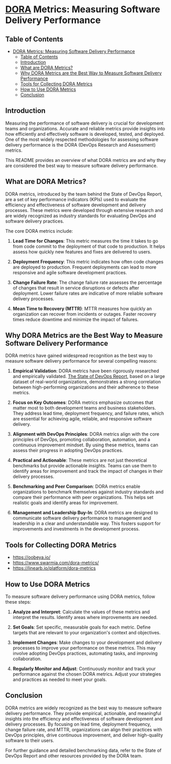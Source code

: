 # [DORA](https://dora.dev/research/) Metrics: Measuring Software Delivery Performance

## Table of Contents

- [DORA Metrics: Measuring Software Delivery Performance](#dora-metrics-measuring-software-delivery-performance)
  - [Table of Contents](#table-of-contents)
  - [Introduction](#introduction)
  - [What are DORA Metrics?](#what-are-dora-metrics)
  - [Why DORA Metrics are the Best Way to Measure Software Delivery Performance](#why-dora-metrics-are-the-best-way-to-measure-software-delivery-performance)
  - [Tools for Collecting DORA Metrics](#tools-for-collecting-dora-metrics)
  - [How to Use DORA Metrics](#how-to-use-dora-metrics)
  - [Conclusion](#conclusion)

## Introduction

Measuring the performance of software delivery is crucial for development teams and organizations. Accurate and reliable metrics provide insights into how efficiently and effectively software is developed, tested, and deployed. One of the most widely respected methodologies for assessing software delivery performance is the DORA (DevOps Research and Assessment) metrics.

This README provides an overview of what DORA metrics are and why they are considered the best way to measure software delivery performance.

## What are DORA Metrics?

DORA metrics, introduced by the team behind the State of DevOps Report, are a set of key performance indicators (KPIs) used to evaluate the efficiency and effectiveness of software development and delivery processes. These metrics were developed through extensive research and are widely recognized as industry standards for evaluating DevOps and software delivery practices.

The core DORA metrics include:

1. **Lead Time for Changes**: This metric measures the time it takes to go from code commit to the deployment of that code to production. It helps assess how quickly new features and fixes are delivered to users.

2. **Deployment Frequency**: This metric indicates how often code changes are deployed to production. Frequent deployments can lead to more responsive and agile software development practices.

3. **Change Failure Rate**: The change failure rate assesses the percentage of changes that result in service disruptions or defects after deployment. Lower failure rates are indicative of more reliable software delivery processes.

4. **Mean Time to Recovery (MTTR)**: MTTR measures how quickly an organization can recover from incidents or outages. Faster recovery times reduce downtime and minimize the impact of failures.

## Why DORA Metrics are the Best Way to Measure Software Delivery Performance

DORA metrics have gained widespread recognition as the best way to measure software delivery performance for several compelling reasons:

1. **Empirical Validation**: DORA metrics have been rigorously researched and empirically validated. [The State of DevOps Report](https://cloud.google.com/devops/state-of-devops), based on a large dataset of real-world organizations, demonstrates a strong correlation between high-performing organizations and their adherence to these metrics.

2. **Focus on Key Outcomes**: DORA metrics emphasize outcomes that matter most to both development teams and business stakeholders. They address lead time, deployment frequency, and failure rates, which are essential for achieving agile, reliable, and responsive software delivery.

3. **Alignment with DevOps Principles**: DORA metrics align with the core principles of DevOps, promoting collaboration, automation, and a continuous improvement mindset. By using these metrics, teams can assess their progress in adopting DevOps practices.

4. **Practical and Actionable**: These metrics are not just theoretical benchmarks but provide actionable insights. Teams can use them to identify areas for improvement and track the impact of changes in their delivery processes.

5. **Benchmarking and Peer Comparison**: DORA metrics enable organizations to benchmark themselves against industry standards and compare their performance with peer organizations. This helps set realistic goals and identify areas for improvement.

6. **Management and Leadership Buy-In**: DORA metrics are designed to communicate software delivery performance to management and leadership in a clear and understandable way. This fosters support for improvements and investments in the development process.

## Tools for Collecting DORA Metrics

- <https://oobeya.io/>
- <https://www.swarmia.com/dora-metrics/>
- <https://linearb.io/platform/dora-metrics>

## How to Use DORA Metrics

To measure software delivery performance using DORA metrics, follow these steps:

1. **Analyze and Interpret**: Calculate the values of these metrics and interpret the results. Identify areas where improvements are needed.

2. **Set Goals**: Set specific, measurable goals for each metric. Define targets that are relevant to your organization's context and objectives.

3. **Implement Changes**: Make changes to your development and delivery processes to improve your performance on these metrics. This may involve adopting DevOps practices, automating tasks, and improving collaboration.

4. **Regularly Monitor and Adjust**: Continuously monitor and track your performance against the chosen DORA metrics. Adjust your strategies and practices as needed to meet your goals.

## Conclusion

DORA metrics are widely recognized as the best way to measure software delivery performance. They provide empirical, actionable, and meaningful insights into the efficiency and effectiveness of software development and delivery processes. By focusing on lead time, deployment frequency, change failure rate, and MTTR, organizations can align their practices with DevOps principles, drive continuous improvement, and deliver high-quality software to their users.

For further guidance and detailed benchmarking data, refer to the State of DevOps Report and other resources provided by the DORA team.
